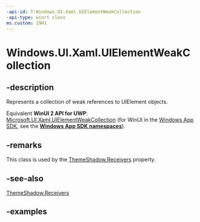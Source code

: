 ```yaml
---
-api-id: T:Windows.UI.Xaml.UIElementWeakCollection
-api-type: winrt class
ms.custom: 19H1
---
```


<!-- Class syntax.
public class UIElementWeakCollection : IIterable<UIElement>, IVector<UIElement>
-->

# Windows.UI.Xaml.UIElementWeakCollection

## -description

Represents a collection of weak references to UIElement objects. 

Equivalent **WinUI 2 API for UWP**: [Microsoft.UI.Xaml.UIElementWeakCollection](/windows/winui/api/microsoft.ui.xaml.uielementweakcollection) (for WinUI in the [Windows App SDK](/windows/apps/windows-app-sdk/), see the **[Windows App SDK namespaces](/windows/windows-app-sdk/api/winrt/)**).

## -remarks

This class is used by the [ThemeShadow.Receivers](../windows.ui.xaml.media/themeshadow_receivers.md) property.

## -see-also

[ThemeShadow.Receivers](../windows.ui.xaml.media/themeshadow_receivers.md)

## -examples

